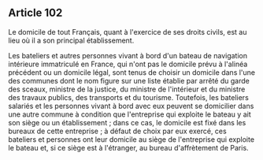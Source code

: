 Article 102
----
Le domicile de tout Français, quant à l'exercice de ses droits civils, est au
lieu où il a son principal établissement.

Les bateliers et autres personnes vivant à bord d'un bateau de navigation
intérieure immatriculé en France, qui n'ont pas le domicile prévu à l'alinéa
précédent ou un domicile légal, sont tenus de choisir un domicile dans l'une des
communes dont le nom figure sur une liste établie par arrêté du garde des
sceaux, ministre de la justice, du ministre de l'intérieur et du ministre des
travaux publics, des transports et du tourisme. Toutefois, les bateliers
salariés et les personnes vivant à bord avec eux peuvent se domicilier dans une
autre commune à condition que l'entreprise qui exploite le bateau y ait son
siège ou un établissement ; dans ce cas, le domicile est fixé dans les bureaux
de cette entreprise ; à défaut de choix par eux exercé, ces bateliers et
personnes ont leur domicile au siège de l'entreprise qui exploite le bateau et,
si ce siège est à l'étranger, au bureau d'affrètement de Paris.
